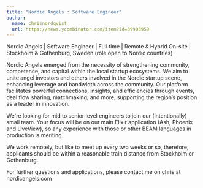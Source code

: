 ```yaml
---
title: "Nordic Angels : Software Engineer"
author:
  name: chrisnordqvist
  url: https://news.ycombinator.com/item?id=39903959
---
```

Nordic Angels | Software Engineer | Full time | Remote &amp; Hybrid On-site | Stockholm &amp; Gothenburg, Sweden (role open to Nordic countries)

Nordic Angels emerged from the necessity of strengthening community, competence, and capital within the local startup ecosystems. We aim to unite angel investors and others involved in the Nordic startup scene, enhancing leverage and bandwidth across the community. Our platform facilitates powerful connections, insights, and efficiencies through events, deal flow sharing, matchmaking, and more, supporting the region’s position as a leader in innovation.

We&#x27;re looking for mid to senior level engineers to join our (intentionally) small team. Your focus will be on our main Elixir application (Ash, Phoenix and LiveView), so any experience with those or other BEAM languages in production is meriting.

We work remotely, but like to meet up every two weeks or so, therefore, applicants should be within a reasonable train distance from Stockholm or Gothenburg.

For further questions and applications, please contact me on chris at nordicangels.com
